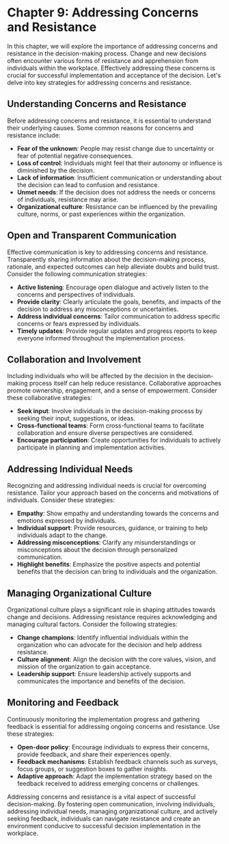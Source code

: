 Chapter 9: Addressing Concerns and Resistance
=============================================

In this chapter, we will explore the importance of addressing concerns and resistance in the decision-making process. Change and new decisions often encounter various forms of resistance and apprehension from individuals within the workplace. Effectively addressing these concerns is crucial for successful implementation and acceptance of the decision. Let's delve into key strategies for addressing concerns and resistance.

Understanding Concerns and Resistance
-------------------------------------

Before addressing concerns and resistance, it is essential to understand their underlying causes. Some common reasons for concerns and resistance include:

* **Fear of the unknown**: People may resist change due to uncertainty or fear of potential negative consequences.
* **Loss of control**: Individuals might feel that their autonomy or influence is diminished by the decision.
* **Lack of information**: Insufficient communication or understanding about the decision can lead to confusion and resistance.
* **Unmet needs**: If the decision does not address the needs or concerns of individuals, resistance may arise.
* **Organizational culture**: Resistance can be influenced by the prevailing culture, norms, or past experiences within the organization.

Open and Transparent Communication
----------------------------------

Effective communication is key to addressing concerns and resistance. Transparently sharing information about the decision-making process, rationale, and expected outcomes can help alleviate doubts and build trust. Consider the following communication strategies:

* **Active listening**: Encourage open dialogue and actively listen to the concerns and perspectives of individuals.
* **Provide clarity**: Clearly articulate the goals, benefits, and impacts of the decision to address any misconceptions or uncertainties.
* **Address individual concerns**: Tailor communication to address specific concerns or fears expressed by individuals.
* **Timely updates**: Provide regular updates and progress reports to keep everyone informed throughout the implementation process.

Collaboration and Involvement
-----------------------------

Including individuals who will be affected by the decision in the decision-making process itself can help reduce resistance. Collaborative approaches promote ownership, engagement, and a sense of empowerment. Consider these collaborative strategies:

* **Seek input**: Involve individuals in the decision-making process by seeking their input, suggestions, or ideas.
* **Cross-functional teams**: Form cross-functional teams to facilitate collaboration and ensure diverse perspectives are considered.
* **Encourage participation**: Create opportunities for individuals to actively participate in planning and implementation activities.

Addressing Individual Needs
---------------------------

Recognizing and addressing individual needs is crucial for overcoming resistance. Tailor your approach based on the concerns and motivations of individuals. Consider these strategies:

* **Empathy**: Show empathy and understanding towards the concerns and emotions expressed by individuals.
* **Individual support**: Provide resources, guidance, or training to help individuals adapt to the change.
* **Addressing misconceptions**: Clarify any misunderstandings or misconceptions about the decision through personalized communication.
* **Highlight benefits**: Emphasize the positive aspects and potential benefits that the decision can bring to individuals and the organization.

Managing Organizational Culture
-------------------------------

Organizational culture plays a significant role in shaping attitudes towards change and decisions. Addressing resistance requires acknowledging and managing cultural factors. Consider the following strategies:

* **Change champions**: Identify influential individuals within the organization who can advocate for the decision and help address resistance.
* **Culture alignment**: Align the decision with the core values, vision, and mission of the organization to gain acceptance.
* **Leadership support**: Ensure leadership actively supports and communicates the importance and benefits of the decision.

Monitoring and Feedback
-----------------------

Continuously monitoring the implementation progress and gathering feedback is essential for addressing ongoing concerns and resistance. Use these strategies:

* **Open-door policy**: Encourage individuals to express their concerns, provide feedback, and share their experiences openly.
* **Feedback mechanisms**: Establish feedback channels such as surveys, focus groups, or suggestion boxes to gather insights.
* **Adaptive approach**: Adapt the implementation strategy based on the feedback received to address emerging concerns or challenges.

Addressing concerns and resistance is a vital aspect of successful decision-making. By fostering open communication, involving individuals, addressing individual needs, managing organizational culture, and actively seeking feedback, individuals can navigate resistance and create an environment conducive to successful decision implementation in the workplace.
